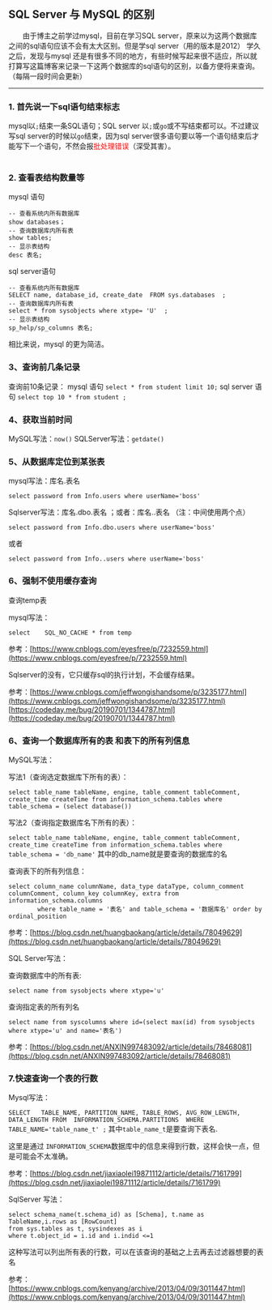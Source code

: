 ## SQL Server 与 MySQL 的区别


&emsp;&emsp;由于博主之前学过mysql，目前在学习SQL server，原来以为这两个数据库之间的sql语句应该不会有太大区别。但是学sql server（用的版本是2012） 学久之后，发现与mysql 还是有很多不同的地方，有些时候写起来很不适应，所以就打算写这篇博客来记录一下这两个数据库的sql语句的区别，以备方便将来查询。（每隔一段时间会更新）

<hr/>

### 1. 首先说一下sql语句结束标志
mysql以`;`结束一条SQL语句；SQL server 以`;`或`go`或不写结束都可以。不过建议写sql server的时候以`go`结束，因为sql server很多语句要以等一个语句结束后才能写下一个语句，不然会报<font color='red' >批处理错误</font>（深受其害）。<br/><br/>
### 2. 查看表结构数量等
  mysql 语句
  
```
-- 查看系统内所有数据库
show databases；
-- 查询数据库内所有表
show tables;
-- 显示表结构
desc 表名;
```

  sql server语句
  

```
-- 查看系统内所有数据库
SELECT name, database_id, create_date  FROM sys.databases  ;
-- 查询数据库内所有表
select * from sysobjects where xtype= 'U'  ;
-- 显示表结构
sp_help/sp_columns 表名;
```
  
相比来说，mysql 的更为简洁。
### 3、查询前几条记录
查询前10条记录：
mysql 语句
`select * from student limit 10;`
sql server 语句
`select top 10 * from student ;`
###  4、获取当前时间
MySQL写法：`now()`
SQLServer写法：`getdate()`

###  5、从数据库定位到某张表
mysql写法：库名.表名

`select password from Info.users where userName='boss'`

Sqlserver写法：库名.dbo.表名 ；或者：库名..表名  （注：中间使用两个点）

`select password from Info.dbo.users where userName='boss'`

或者

`select password from Info..users where userName='boss'`

###  6、强制不使用缓存查询
查询temp表

mysql写法：

`select    SQL_NO_CACHE * from temp`

参考：[https://www.cnblogs.com/eyesfree/p/7232559.html](https://www.cnblogs.com/eyesfree/p/7232559.html)


Sqlserver的没有，它只缓存sql的执行计划，不会缓存结果。

参考：[https://www.cnblogs.com/jeffwongishandsome/p/3235177.html](https://www.cnblogs.com/jeffwongishandsome/p/3235177.html)
[https://codeday.me/bug/20190701/1344787.html](https://codeday.me/bug/20190701/1344787.html)


###  6、查询一个数据库所有的表 和表下的所有列信息
MySQL写法：

写法1（查询选定数据库下所有的表）：

`select table_name tableName, engine, table_comment tableComment, create_time createTime from information_schema.tables where table_schema = (select database())` 

写法2（查询指定数据库名下所有的表）：

`select table_name tableName, engine, table_comment tableComment, create_time createTime from information_schema.tables where table_schema = 'db_name'`  其中的db_name就是要查询的数据库的名

查询表下的所有列信息：
```
select column_name columnName, data_type dataType, column_comment columnComment, column_key columnKey, extra from information_schema.columns
        where table_name = '表名' and table_schema = '数据库名' order by ordinal_position
```


参考：[https://blog.csdn.net/huangbaokang/article/details/78049629](https://blog.csdn.net/huangbaokang/article/details/78049629)

SQL Server写法：

查询数据库中的所有表:

`select name from sysobjects where xtype='u'`

查询指定表的所有列名

`select name from syscolumns where id=(select max(id) from sysobjects where xtype='u' and name='表名')`

参考：[https://blog.csdn.net/ANXIN997483092/article/details/78468081](https://blog.csdn.net/ANXIN997483092/article/details/78468081)


### 7.快速查询一个表的行数

Mysql写法：

`SELECT   TABLE_NAME, PARTITION_NAME, TABLE_ROWS, AVG_ROW_LENGTH,
DATA_LENGTH FROM  INFORMATION_SCHEMA.PARTITIONS  WHERE 
TABLE_NAME='table_name_t' ;`  其中`table_name_t`是要查询下表名.

这里是通过 `INFORMATION_SCHEMA`数据库中的信息来得到行数，这样会快一点，但是可能会不太准确。

参考：[https://blog.csdn.net/jiaxiaolei19871112/article/details/7161799](https://blog.csdn.net/jiaxiaolei19871112/article/details/7161799)

SqlServer 写法：

```
select schema_name(t.schema_id) as [Schema], t.name as TableName,i.rows as [RowCount] 
from sys.tables as t, sysindexes as i 
where t.object_id = i.id and i.indid <=1
```
这种写法可以列出所有表的行数，可以在该查询的基础之上去再去过滤器想要的表名

参考：[https://www.cnblogs.com/kenyang/archive/2013/04/09/3011447.html](https://www.cnblogs.com/kenyang/archive/2013/04/09/3011447.html)

 

 
